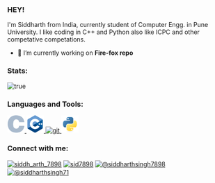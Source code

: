 ### HEY!
I'm Siddharth from India, currently student of Computer Engg. in Pune University.
I like coding in C++ and Python also like ICPC and other competative competations.

- 🔭 I’m currently working on **Fire-fox repo**

### Stats:
![true](https://github-readme-stats.vercel.app/api?username=Sid672&show_icons=true&theme=merko)



### Languages and Tools:
<p align="left"> <a href="https://www.cprogramming.com/" target="_blank"> <img src="https://raw.githubusercontent.com/devicons/devicon/master/icons/c/c-original.svg" alt="c" width="40" height="40"/> </a> <a href="https://www.w3schools.com/cpp/" target="_blank"> <img src="https://raw.githubusercontent.com/devicons/devicon/master/icons/cplusplus/cplusplus-original.svg" alt="cplusplus" width="40" height="40"/> </a> <a href="https://git-scm.com/" target="_blank"> <img src="https://www.vectorlogo.zone/logos/git-scm/git-scm-icon.svg" alt="git" width="40" height="40"/> </a> <a href="https://www.python.org" target="_blank"> <img src="https://raw.githubusercontent.com/devicons/devicon/master/icons/python/python-original.svg" alt="python" width="40" height="40"/> </a> </p>

### Connect with me:
<p align="left">
<a href="https://instagram.com/siddh_arth_7898" target="blank"><img align="center" src="https://cdn.jsdelivr.net/npm/simple-icons@3.0.1/icons/instagram.svg" alt="siddh_arth_7898" height="30" width="40" /></a>
<a href="https://codeforces.com/profile/sid7898" target="blank"><img align="center" src="https://cdn.jsdelivr.net/npm/simple-icons@3.0.1/icons/codeforces.svg" alt="sid7898" height="30" width="40" /></a>
<a href="https://www.hackerearth.com/@siddharthsingh7898" target="blank"><img align="center" src="https://cdn.jsdelivr.net/npm/simple-icons@3.0.1/icons/hackerearth.svg" alt="@siddharthsingh7898" height="30" width="40" /></a>
<a href="https://www.hackerrank.com/siddharthsingh71" target="blank"><img align="center" src="https://cdn.jsdelivr.net/npm/simple-icons@3.0.1/icons/hackerrank.svg" alt="@siddharthsingh71" height="30" width="40" /></a>
</p>
